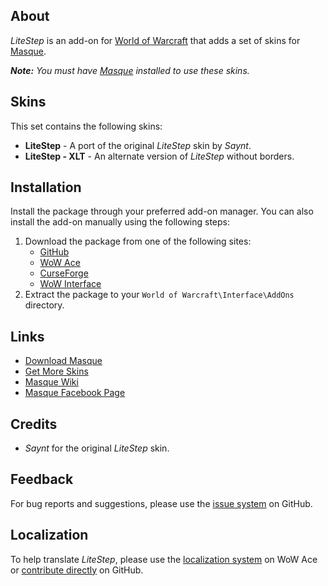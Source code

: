 ## About

_LiteStep_ is an add-on for [World of Warcraft](https://worldofwarcraft.com "World of Warcraft") that adds a set of skins for [Masque][].

_**Note:** You must have [Masque][] installed to use these skins._

## Skins

This set contains the following skins:

- **LiteStep** - A port of the original _LiteStep_ skin by _Saynt_.
- **LiteStep - XLT** - An alternate version of _LiteStep_ without borders.

## Installation

Install the package through your preferred add-on manager. You can also install the add-on manually using the following steps:

1. Download the package from one of the following sites:
    - [GitHub](https://github.com/stormfx/masque_litestep "Download from GitHub")
    - [WoW Ace](https://www.wowace.com/projects/masque-litestep "Download from WoW Ace")
    - [CurseForge](https://www.curseforge.com/wow/addons/masque-litestep "Download from CurseForge")
    - [WoW Interface](https://www.wowinterface.com/downloads/info8882 "Download from WoW Interface")  
2. Extract the package to your `World of Warcraft\Interface\AddOns` directory.

## Links

- [Download Masque][Masque]
- [Get More Skins](https://github.com/stormfx/masque/wiki/skin-list "Masque Skin List")
- [Masque Wiki](https://github.com/stormfx/masque/wiki "Masque Wiki")
- [Masque Facebook Page](https://www.facebook.com/masqueui "Masque on Facebook")

## Credits

- _Saynt_ for the original _LiteStep_ skin.

## Feedback

For bug reports and suggestions, please use the [issue system](https://github.com/stormfx/masque_litestep/issues "Report an Issue") on GitHub.

## Localization

To help translate _LiteStep_, please use the [localization system](https://www.wowace.com/projects/masque-litestep/localization "Translate on WoW Ace") on WoW Ace or [contribute directly](https://github.com/stormfx/masque_litestep "Translate on GitHub") on GitHub.

[Masque]: https://www.wowace.com/projects/masque (Download Masque)
